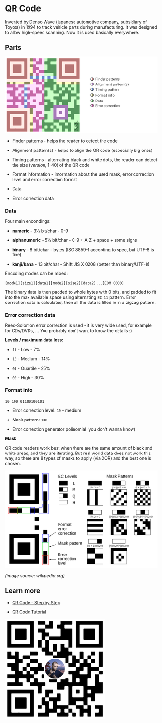 # QR Code

Invented by Denso Wave (japanese automotive company, subsidiary of Toyota) in 1994 to track vehicle parts during manufacturing. It was designed to allow high-speed scanning. Now it is used basically everywhere.

## Parts

![QR code parts explained](qrcode.png)

- Finder patterns - helps the reader to detect the code

- Alignment pattern(s) - helps to align the QR code (especially big ones)

- Timing patterns - alternating black and white dots, the reader can detect the size (*version*, 1-40) of the QR code

- Format information - information about the used mask, error correction level and error correction format

- Data

- Error correction data

### Data

Four main encondings:

- **numeric** - 3⅓ bit/char - 0-9

- **alphanumeric** - 5½ bit/char - 0-9 + A-Z + space + some signs

- **binary** - 8 bit/char - bytes (ISO 8859-1 according to spec, but UTF-8 is fine)

- **kanji/kana** - 13 bit/char - Shift JIS X 0208 (better than binary/UTF-8)

Encoding modes can be mixed:

```
[mode1][size1][data1][mode2][size2][data2]...[EOM 0000]
```

The binary data is then padded to whole bytes with 0 bits, and padded to fit into the max available space using alternating `EC 11` pattern. Error correction data is calculated, then all the data is filled in in a zigzag pattern.

### Error correction data

Reed-Solomon error correction is used - it is very wide used, for example for CDs/DVDs, ... You probably don't want to know the details :)

**Levels / maximum data loss:**

- `11` - Low - 7%

- `10` - Medium - 14%

- `01` - Quartile - 25%

- `00` - High - 30%

### Format info

`10 100 01100100101`

- Error correction level: `10` - medium

- Mask pattern: `100`

- Error correction generator polinomial (you don't wanna know)

**Mask**

QR code readers work best when there are the same amount of black and white areas, and they are iterating. But real world data does not work this way, so there are 8 types of masks to apply (via XOR) and the best one is chosen.

![QR code mask types](qr_masks.png)

*(image source: wikipedia.org)*

## Learn more

- [QR Code - Step by Step](https://www.nayuki.io/page/creating-a-qr-code-step-by-step)

- [QR Code Tutorial](https://www.thonky.com/qr-code-tutorial/)



![QR code with profile picture](qrcode_logo.png)


















